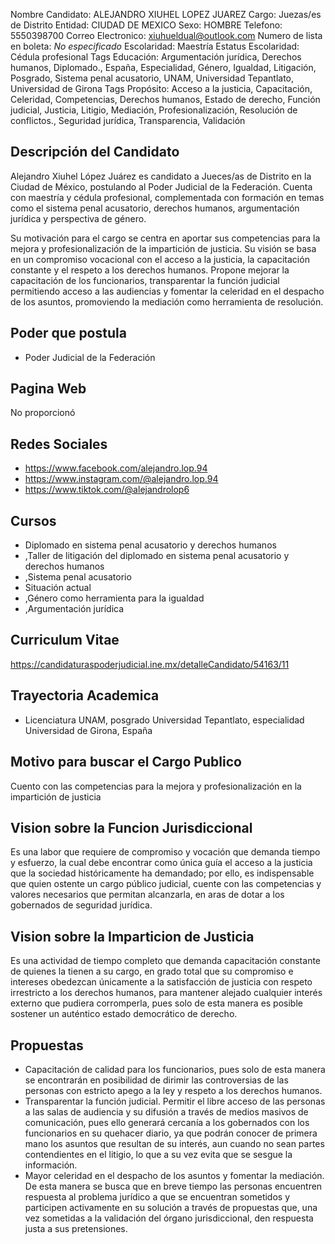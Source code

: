 Nombre Candidato: ALEJANDRO XIUHEL LOPEZ JUAREZ
Cargo: Juezas/es de Distrito
Entidad: CIUDAD DE MEXICO
Sexo: HOMBRE
Telefono: 5550398700
Correo Electronico: xiuhueldual@outlook.com
Numero de lista en boleta: *No especificado*
Escolaridad: Maestría
Estatus Escolaridad: Cédula profesional
Tags Educación: Argumentación jurídica, Derechos humanos, Diplomado., España, Especialidad, Género, Igualdad, Litigación, Posgrado, Sistema penal acusatorio, UNAM, Universidad Tepantlato, Universidad de Girona
Tags Propósito: Acceso a la justicia, Capacitación, Celeridad, Competencias, Derechos humanos, Estado de derecho, Función judicial, Justicia, Litigio, Mediación, Profesionalización, Resolución de conflictos., Seguridad jurídica, Transparencia, Validación


## Descripción del Candidato 

Alejandro Xiuhel López Juárez es candidato a Jueces/as de Distrito en la Ciudad de México, postulando al Poder Judicial de la Federación. Cuenta con maestría y cédula profesional, complementada con formación en temas como el sistema penal acusatorio, derechos humanos, argumentación jurídica y perspectiva de género.

Su motivación para el cargo se centra en aportar sus competencias para la mejora y profesionalización de la impartición de justicia. Su visión se basa en un compromiso vocacional con el acceso a la justicia, la capacitación constante y el respeto a los derechos humanos. Propone mejorar la capacitación de los funcionarios, transparentar la función judicial permitiendo acceso a las audiencias y fomentar la celeridad en el despacho de los asuntos, promoviendo la mediación como herramienta de resolución.


## Poder que postula

- Poder Judicial de la Federación


## Pagina Web

No proporcionó


## Redes Sociales

- https://www.facebook.com/alejandro.lop.94
- https://www.instagram.com/@alejandro.lop.94
- https://www.tiktok.com/@alejandrolop6


## Cursos

- Diplomado en sistema penal acusatorio y derechos humanos
- ,Taller de litigación del diplomado en sistema penal acusatorio y derechos humanos
- ,Sistema penal acusatorio
- Situación actual
- ,Género como herramienta para la igualdad
- ,Argumentación jurídica


## Curriculum Vitae

https://candidaturaspoderjudicial.ine.mx/detalleCandidato/54163/11


## Trayectoria Academica

- Licenciatura UNAM, posgrado Universidad Tepantlato, especialidad Universidad de Girona, España


## Motivo para buscar el Cargo Publico

Cuento con las competencias para la mejora y profesionalización en la impartición de justicia


## Vision sobre la Funcion Jurisdiccional

Es una labor que requiere de compromiso y vocación que demanda tiempo y esfuerzo, la cual debe encontrar como única guía el acceso a la justicia que la sociedad históricamente ha demandado; por ello, es indispensable que quien ostente un cargo público judicial, cuente con las competencias y valores necesarios que permitan alcanzarla, en aras de dotar a los gobernados de seguridad jurídica.


## Vision sobre la Imparticion de Justicia

Es una actividad de tiempo completo que demanda capacitación constante de quienes la tienen a su cargo, en grado total que su compromiso e intereses obedezcan únicamente a la satisfacción de justicia con respeto irrestricto a los derechos humanos, para mantener alejado cualquier interés externo que pudiera corromperla, pues solo de esta manera es posible sostener un auténtico estado democrático de derecho.


## Propuestas

- Capacitación de calidad para los funcionarios, pues solo de esta manera se encontrarán en posibilidad de dirimir las controversias de las personas con estricto apego a la ley y respeto a los derechos humanos.
- Transparentar la función judicial. Permitir el libre acceso de las personas a las salas de audiencia y su difusión a través de medios masivos de comunicación, pues ello generará cercanía a los gobernados con los funcionarios en su quehacer diario, ya que podrán conocer de primera mano los asuntos que resultan de su interés, aun cuando no sean partes contendientes en el litigio, lo que a su vez evita que se sesgue la información.
- Mayor celeridad en el despacho de los asuntos y fomentar la mediación. De esta manera se busca que en breve tiempo las personas encuentren respuesta al problema jurídico a que se encuentran sometidos y participen activamente en su solución a través de propuestas que, una vez sometidas a la validación del órgano jurisdiccional, den respuesta justa a sus pretensiones.

